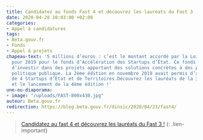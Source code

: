 ```yaml
---
title: Candidatez au fonds Fast 4 et découvrez les lauréats du Fast 3 !
date: 2020-04-28 10:03:00 +02:00
categories:
- Appel à candidatures
tags:
- Beta.gouv.fr
- Fonds
- Appel à projets
chapeau-text: '5 millions d’euros : c’est le montant accordé par la Loi de Finances
  pour 2019 pour le fonds d’Accélération des Startups d’État. Ce fonds a pour objectif
  d’investir dans des projets apportant des solutions concrètes à des problèmes de
  politique publique. La 2ème édition en novembre 2019 avait permis d’aboutir au financement
  de 4 Startups d’État et de Territoires.Découvrez les lauréats de la 3ème édition
  et le lancement de la 4ème édition !'
une-ou-diaporama:
- image: "/uploads/FAST-800x430.jpg"
auteur: Beta.gouv.fr
redirection: https://blog.beta.gouv.fr/dinsic/2020/04/23/fast4/
---
```


> [Candidatez au fast 4 et découvrez les lauréats du Fast 3 !](https://blog.beta.gouv.fr/dinsic/2020/04/23/fast4/)
{: .lien-important}
